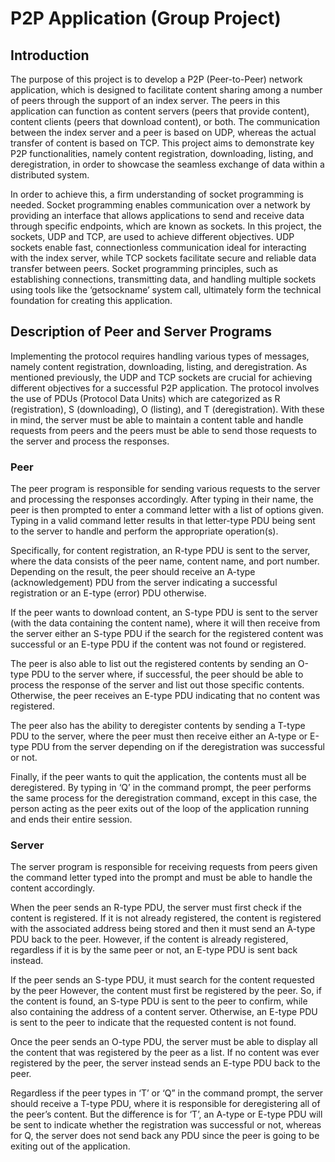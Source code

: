# P2P Application (Group Project)
## Introduction
The purpose of this project is to develop a P2P (Peer-to-Peer) network application, which is designed to facilitate content sharing among a number of peers through the support of an index server. The peers in this application can function as content servers (peers that provide content), content clients (peers that download content), or both. The communication between the index server and a peer is based on UDP, whereas the actual transfer of content is based on TCP. This project aims to demonstrate key P2P functionalities, namely content registration, downloading, listing, and deregistration, in order to showcase the seamless exchange of data within a distributed system.

In order to achieve this, a firm understanding of socket programming is needed. Socket programming enables communication over a network by providing an interface that allows applications to send and receive data through specific endpoints, which are known as sockets. In this project, the sockets, UDP and TCP, are used to achieve different objectives. UDP sockets enable fast, connectionless communication ideal for interacting with the index server, while TCP sockets facilitate secure and reliable data transfer between peers. Socket programming principles, such as establishing connections, transmitting data, and handling multiple sockets using tools like the ‘getsockname’ system call, ultimately form the technical foundation for creating this application.

## Description of Peer and Server Programs
Implementing the protocol requires handling various types of messages, namely content registration, downloading, listing, and deregistration. As mentioned previously, the UDP and TCP sockets are crucial for achieving different objectives for a successful P2P application. The protocol involves the use of PDUs (Protocol Data Units) which are categorized as R (registration), S (downloading), O (listing), and T (deregistration). With these in mind, the server must be able to maintain a content table and handle requests from peers and the peers must be able to send those requests to the server and process the responses.

### Peer
The peer program is responsible for sending various requests to the server and processing the responses accordingly. After typing in their name, the peer is then prompted to enter a command letter with a list of options given. Typing in a valid command letter results in that letter-type PDU being sent to the server to handle and perform the appropriate operation(s). 

Specifically, for content registration, an R-type PDU is sent to the server, where the data consists of the peer name, content name, and port number. Depending on the result, the peer should receive an A-type (acknowledgement) PDU from the server indicating a successful registration or an E-type (error) PDU otherwise.

If the peer wants to download content, an S-type PDU is sent to the server (with the data containing the content name), where it will then receive from the server either an S-type PDU if the search for the registered content was successful or an E-type PDU if the content was not found or registered.

The peer is also able to list out the registered contents by sending an O-type PDU to the server where, if successful, the peer should be able to process the response of the server and list out those specific contents. Otherwise, the peer receives an E-type PDU indicating that no content was registered.

The peer also has the ability to deregister contents by sending a T-type PDU to the server, where the peer must then receive either an A-type or E-type PDU from the server depending on if the deregistration was successful or not.

Finally, if the peer wants to quit the application, the contents must all be deregistered. By typing in ‘Q’ in the command prompt, the peer performs the same process for the deregistration command, except in this case, the person acting as the peer exits out of the loop of the application running and ends their entire session. 

### Server
The server program is responsible for receiving requests from peers given the command letter typed into the prompt and must be able to handle the content accordingly.

When the peer sends an R-type PDU, the server must first check if the content is registered. If it is not already registered, the content is registered with the associated address being stored and then it must send an A-type PDU back to the peer. However, if the content is already registered, regardless if it is by the same peer or not, an E-type PDU is sent back instead.

If the peer sends an S-type PDU, it must search for the content requested by the peer However, the content must first be registered by the peer. So, if the content is found, an S-type PDU is sent to the peer to confirm, while also containing the address of a content server. Otherwise, an E-type PDU is sent to the peer to indicate that the requested content is not found.

Once the peer sends an O-type PDU, the server must be able to display all the content that was registered by the peer as a list. If no content was ever registered by the peer, the server instead sends an E-type PDU back to the peer.

Regardless if the peer types in ‘T’ or ‘Q” in the command prompt, the server should receive a T-type PDU, where it is responsible for deregistering all of the peer’s content. But the difference is for ‘T’, an A-type or E-type PDU will be sent to indicate whether the registration was successful or not, whereas for Q, the server does not send back any PDU since the peer is going to be exiting out of the application.
